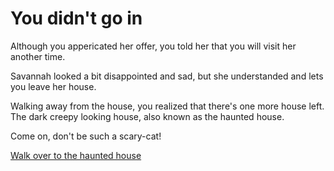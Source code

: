 # You didn't go in
Although you appericated her offer, you told her that you will visit her another time.  

Savannah looked a bit disappointed and sad, but she understanded and lets you leave her house.  

Walking away from the house, you realized that there's one more house left. The dark creepy looking house, also known as the haunted house.   

Come on, don't be such a scary-cat! 

[Walk over to the haunted house](../haunted/haunted.)